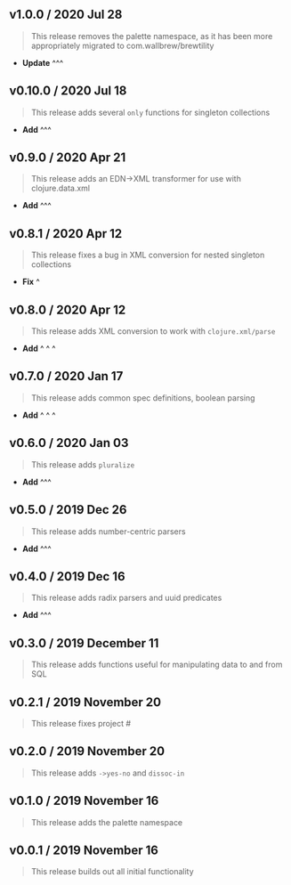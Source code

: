 ## v1.0.0 / 2020 Jul 28

> This release removes the palette namespace, as it has been more appropriately migrated to com.wallbrew/brewtility

* **Update** ^^^

## v0.10.0 / 2020 Jul 18

> This release adds several `only` functions for singleton collections

* **Add** ^^^

## v0.9.0 / 2020 Apr 21

> This release adds an EDN->XML transformer for use with clojure.data.xml

* **Add** ^^^

## v0.8.1 / 2020 Apr 12

> This release fixes a bug in XML conversion for nested singleton collections

* **Fix** ^

## v0.8.0 / 2020 Apr 12

> This release adds XML conversion to work with `clojure.xml/parse`

* **Add** ^ ^ ^

## v0.7.0 / 2020 Jan 17

> This release adds common spec definitions, boolean parsing

* **Add** ^ ^ ^

## v0.6.0 / 2020 Jan 03

> This release adds `pluralize`

* **Add** ^^^

## v0.5.0 / 2019 Dec 26

> This release adds number-centric parsers

* **Add** ^^^

## v0.4.0 / 2019 Dec 16

> This release adds radix parsers and uuid predicates

* **Add** ^^^

## v0.3.0 / 2019 December 11

> This release adds functions useful for manipulating data to and from SQL

## v0.2.1 / 2019 November 20

> This release fixes project #

## v0.2.0 / 2019 November 20

> This release adds `->yes-no` and `dissoc-in`

## v0.1.0 / 2019 November 16

> This release adds the palette namespace

## v0.0.1 / 2019 November 16

> This release builds out all initial functionality
